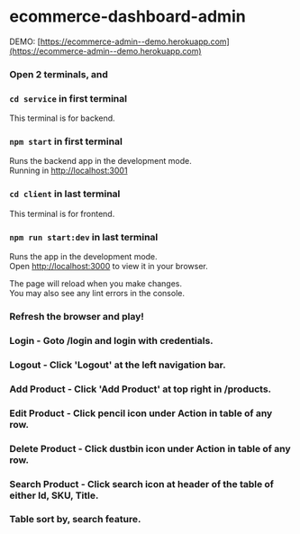 # ecommerce-dashboard-admin


DEMO: [https://ecommerce-admin--demo.herokuapp.com](https://ecommerce-admin--demo.herokuapp.com)

### Open 2 terminals, and 

### `cd service` in first terminal

This terminal is for backend.

### `npm start` in first terminal

Runs the backend app in the development mode.\
Running in [http://localhost:3001](http://localhost:3001)

### `cd client` in last terminal

This terminal is for frontend.

### `npm run start:dev` in last terminal

Runs the app in the development mode.\
Open [http://localhost:3000](http://localhost:3000) to view it in your browser.

The page will reload when you make changes.\
You may also see any lint errors in the console.

### Refresh the browser and play!

### Login - Goto /login and login with credentials.
### Logout - Click 'Logout' at the left navigation bar.
### Add Product - Click 'Add Product' at top right in /products.
### Edit Product - Click pencil icon under Action in table of any row.
### Delete Product - Click dustbin icon under Action in table of any row.
### Search Product - Click search icon at header of the table of either Id, SKU, Title.
### Table sort by, search feature.